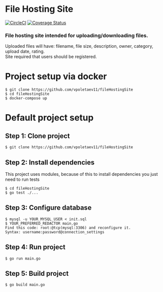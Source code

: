 # File Hosting Site
[![CircleCI](https://circleci.com/gh/vpoletaev11/fileHostingSite.svg?style=svg)](https://circleci.com/gh/vpoletaev11/fileHostingSite)
[![Coverage Status](https://coveralls.io/repos/github/vpoletaev11/fileHostingSite/badge.svg?branch=master)](https://coveralls.io/github/vpoletaev11/fileHostingSite?branch=master)
### File hosting site intended for uploading/downloading files.<br>
Uploaded files will have: filename, file size, description, owner, category, upload date, rating.<br>
Site required that users should be registered.


# Project setup via docker
```shell
$ git clone https://github.com/vpoletaev11/fileHostingSite
$ cd fileHostingSite
$ docker-compose up
```
# Default project setup
## Step 1: Clone project

```shell
$ git clone https://github.com/vpoletaev11/fileHostingSite
```

## Step 2: Install dependencies
This project uses modules, because of this to install dependencies you just need to run tests
```shell
$ cd fileHostingSite
$ go test ./...
```

## Step 3: Configure database

```shell
$ mysql -u YOUR_MYSQL_USER < init.sql
$ YOUR_PREFERRED_REDACTOR main.go
Find this code: root:@tcp(mysql:3306) and reconfigure it. 
Syntax: username:password@connection_settings
```

## Step 4: Run project

```shell
$ go run main.go
```

## Step 5: Build project

```shell
$ go build main.go
```
